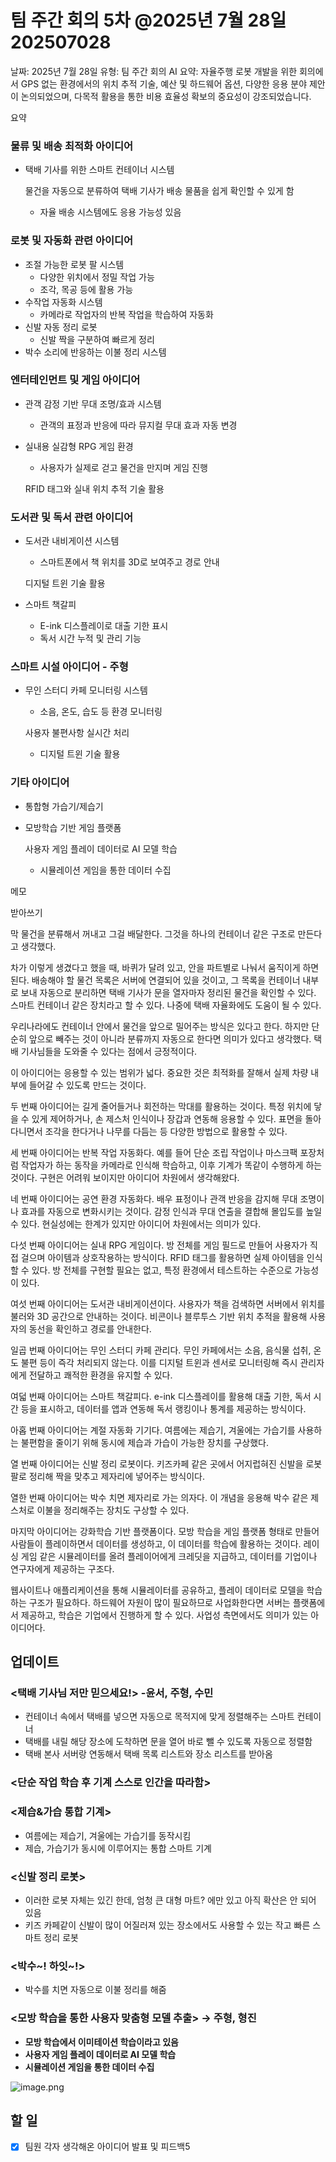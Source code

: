 # 팀 주간 회의 5차 @2025년 7월 28일 202507028

날짜: 2025년 7월 28일
유형: 팀 주간 회의
AI 요약: 자율주행 로봇 개발을 위한 회의에서 GPS 없는 환경에서의 위치 추적 기술, 예산 및 하드웨어 옵션, 다양한 응용 분야 제안이 논의되었으며, 다목적 활용을 통한 비용 효율성 확보의 중요성이 강조되었습니다.

요약

### 물류 및 배송 최적화 아이디어

- 택배 기사를 위한 스마트 컨테이너 시스템
    
    물건을 자동으로 분류하여 택배 기사가 배송 물품을 쉽게 확인할 수 있게 함
    
    - 자율 배송 시스템에도 응용 가능성 있음

### 로봇 및 자동화 관련 아이디어

- 조절 가능한 로봇 팔 시스템
    - 다양한 위치에서 정밀 작업 가능
    - 조각, 목공 등에 활용 가능
- 수작업 자동화 시스템
    - 카메라로 작업자의 반복 작업을 학습하여 자동화
- 신발 자동 정리 로봇
    - 신발 짝을 구분하여 빠르게 정리
- 박수 소리에 반응하는 이불 정리 시스템

### 엔터테인먼트 및 게임 아이디어

- 관객 감정 기반 무대 조명/효과 시스템
    - 관객의 표정과 반응에 따라 뮤지컬 무대 효과 자동 변경
- 실내용 실감형 RPG 게임 환경
    - 사용자가 실제로 걷고 물건을 만지며 게임 진행
    
    RFID 태그와 실내 위치 추적 기술 활용
    

### 도서관 및 독서 관련 아이디어

- 도서관 내비게이션 시스템
    - 스마트폰에서 책 위치를 3D로 보여주고 경로 안내
    
    디지털 트윈 기술 활용
    
- 스마트 책갈피
    - E-ink 디스플레이로 대출 기한 표시
    - 독서 시간 누적 및 관리 기능

### 스마트 시설 아이디어 - 주형

- 무인 스터디 카페 모니터링 시스템
    - 소음, 온도, 습도 등 환경 모니터링
    
    사용자 불편사항 실시간 처리
    
    - 디지털 트윈 기술 활용

### 기타 아이디어

- 통합형 가습기/제습기
- 모방학습 기반 게임 플랫폼
    
    사용자 게임 플레이 데이터로 AI 모델 학습
    
    - 시뮬레이션 게임을 통한 데이터 수집

메모

받아쓰기

막 물건을 분류해서 꺼내고 그걸 배달한다. 그것을 하나의 컨테이너 같은 구조로 만든다고 생각했다.

차가 이렇게 생겼다고 했을 때, 바퀴가 달려 있고, 안을 파트별로 나눠서 움직이게 하면 된다. 배송해야 할 물건 목록은 서버에 연결되어 있을 것이고, 그 목록을 컨테이너 내부로 보내 자동으로 분리하면 택배 기사가 문을 열자마자 정리된 물건을 확인할 수 있다. 스마트 컨테이너 같은 장치라고 할 수 있다. 나중에 택배 자율화에도 도움이 될 수 있다.

우리나라에도 컨테이너 안에서 물건을 앞으로 밀어주는 방식은 있다고 한다. 하지만 단순히 앞으로 빼주는 것이 아니라 분류까지 자동으로 한다면 의미가 있다고 생각했다. 택배 기사님들을 도와줄 수 있다는 점에서 긍정적이다.

이 아이디어는 응용할 수 있는 범위가 넓다. 중요한 것은 최적화를 잘해서 실제 차량 내부에 들어갈 수 있도록 만드는 것이다.

두 번째 아이디어는 길게 줄어들거나 회전하는 막대를 활용하는 것이다. 특정 위치에 닿을 수 있게 제어하거나, 손 제스처 인식이나 장갑과 연동해 응용할 수 있다. 표면을 돌아다니면서 조각을 한다거나 나무를 다듬는 등 다양한 방법으로 활용할 수 있다.

세 번째 아이디어는 반복 작업 자동화다. 예를 들어 단순 조립 작업이나 마스크팩 포장처럼 작업자가 하는 동작을 카메라로 인식해 학습하고, 이후 기계가 똑같이 수행하게 하는 것이다. 구현은 어려워 보이지만 아이디어 차원에서 생각해왔다.

네 번째 아이디어는 공연 환경 자동화다. 배우 표정이나 관객 반응을 감지해 무대 조명이나 효과를 자동으로 변화시키는 것이다. 감정 인식과 무대 연출을 결합해 몰입도를 높일 수 있다. 현실성에는 한계가 있지만 아이디어 차원에서는 의미가 있다.

다섯 번째 아이디어는 실내 RPG 게임이다. 방 전체를 게임 필드로 만들어 사용자가 직접 걸으며 아이템과 상호작용하는 방식이다. RFID 태그를 활용하면 실제 아이템을 인식할 수 있다. 방 전체를 구현할 필요는 없고, 특정 환경에서 테스트하는 수준으로 가능성이 있다.

여섯 번째 아이디어는 도서관 내비게이션이다. 사용자가 책을 검색하면 서버에서 위치를 불러와 3D 공간으로 안내하는 것이다. 비콘이나 블루투스 기반 위치 추적을 활용해 사용자의 동선을 확인하고 경로를 안내한다.

일곱 번째 아이디어는 무인 스터디 카페 관리다. 무인 카페에서는 소음, 음식물 섭취, 온도 불편 등이 즉각 처리되지 않는다. 이를 디지털 트윈과 센서로 모니터링해 즉시 관리자에게 전달하고 쾌적한 환경을 유지할 수 있다.

여덟 번째 아이디어는 스마트 책갈피다. e-ink 디스플레이를 활용해 대출 기한, 독서 시간 등을 표시하고, 데이터를 앱과 연동해 독서 랭킹이나 통계를 제공하는 방식이다.

아홉 번째 아이디어는 계절 자동화 기기다. 여름에는 제습기, 겨울에는 가습기를 사용하는 불편함을 줄이기 위해 동시에 제습과 가습이 가능한 장치를 구상했다.

열 번째 아이디어는 신발 정리 로봇이다. 키즈카페 같은 곳에서 어지럽혀진 신발을 로봇 팔로 정리해 짝을 맞추고 제자리에 넣어주는 방식이다.

열한 번째 아이디어는 박수 치면 제자리로 가는 의자다. 이 개념을 응용해 박수 같은 제스처로 이불을 정리해주는 장치도 구상할 수 있다.

마지막 아이디어는 강화학습 기반 플랫폼이다. 모방 학습을 게임 플랫폼 형태로 만들어 사람들이 플레이하면서 데이터를 생성하고, 이 데이터를 학습에 활용하는 것이다. 레이싱 게임 같은 시뮬레이터를 올려 플레이어에게 크레딧을 지급하고, 데이터를 기업이나 연구자에게 제공하는 구조다.

웹사이트나 애플리케이션을 통해 시뮬레이터를 공유하고, 플레이 데이터로 모델을 학습하는 구조가 필요하다. 하드웨어 자원이 많이 필요하므로 사업화한다면 서버는 플랫폼에서 제공하고, 학습은 기업에서 진행하게 할 수 있다. 사업성 측면에서도 의미가 있는 아이디어다.
		

## 업데이트

### <택배 기사님 저만 믿으세요!> -윤서, 주형, 수민

- 컨테이너 속에서 택배를 넣으면 자동으로 목적지에 맞게 정렬해주는 스마트 컨테이너
- 택배를 내릴 해당 장소에 도착하면 문을 열어 바로 뺄 수 있도록 자동으로 정렬함
- 택배 본사 서버랑 연동해서 택배 목록 리스트와 장소 리스트를 받아옴

### <단순 작업 학습 후 기계 스스로 인간을 따라함>

### <제습&가습 통합 기계>

- 여름에는 제습기, 겨울에는 가습기를 동작시킴
- 제습, 가습기가 동시에 이루어지는 통합 스마트 기계

### <신발 정리 로봇>

- 이러한 로봇 자체는 있긴 한데, 엄청 큰 대형 마트? 에만 있고 아직 확산은 안 되어 있음
- 키즈 카페같이 신발이 많이 어질러져 있는 장소에서도 사용할 수 있는 작고 빠른 스마트 정리 로봇

### <박수~! 하잇~!>

- 박수를 치면 자동으로 이불 정리를 해줌

### **<모방 학습을 통한 사용자 맞춤형 모델 추출> → 주형, 형진**

- **모방 학습에서 이미테이션 학습이라고 있음**
- **사용자 게임 플레이 데이터로 AI 모델 학습**
- **시뮬레이션 게임을 통한 데이터 수집**

![image.png](image.png)

## 할 일

- [x]  팀원 각자 생각해온 아이디어 발표 및 피드백5